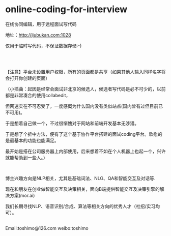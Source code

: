 # online-coding-for-interview
在线协同编辑，用于远程面试写代码

地址：<a href="http://jiubukan.com:1028/">http://jiubukan.com:1028</a>

仅用于临时写代码，不保证数据存储:-)

</br>
</br>

【注意】平台未设置用户权限，所有的页面都是共享（如果其他人输入同样名字将会打开你创建的页面）

（小插曲：起因是经常会面试非北京的候选人，候选者写代码是必不可少的，以前都是非常凑合的使用collabedit，

但网速实在不可忍受了，一度感慨为什么国内没有类似站点(国内曾有过但目前已不可用)。

于是想着自己做一个，不过很惭愧对于网站和前端开发基本无涉猎。

于是想了个折中方法，便有了这个基于协作平台搭建的面试coding平台。欣慰的是最基本的功能也能满足。

最开始是搭在公司服务器上内部使用，后来想着不如在个人机器上也起一个，兴许就能帮助到一些人。）

</br>

博主兴趣方向是NLP相关，尤其是基础词法、NLG、QA和智能交互及对话等.

现在和朋友在创业做智能交互及决策相关，面向B端提供智能交互及决策引擎的解决方案(mor.ai)

我们长期寻找NLP、语音识别/合成、算法等相关方向的优秀人才（社招/实习均可）。

</br>
Email:toshimo@126.com        weibo:toshimo
